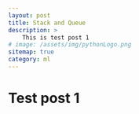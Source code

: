 ```yaml
---
layout: post
title: Stack and Queue
description: >
    This is test post 1
# image: /assets/img/pythonLogo.png
sitemap: true
category: ml
---
```

# Test post 1